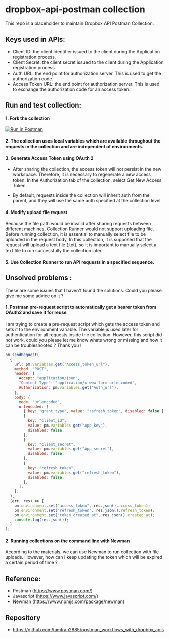 # dropbox-api-postman collection

This repo is a placeholder to maintain Dropbox API Postman Collection.

## Keys used in APIs:

- Client ID: the client identifier issued to the client during the Application registration process.
- Client Secret: the client secret issued to the client during the Application registration process.
- Auth URL: the end point for authorization server. This is used to get the authorization code.
- Access Token URL: the end point for authorization server. This is used to exchange the authorization code for an access token.

## Run and test collection:

#### 1. Fork the collection

[![Run in Postman](https://run.pstmn.io/button.svg)](https://god.gw.postman.com/run-collection/16978833-108a4f17-d9aa-411a-851d-1ad106bc2da6?action=collection%2Ffork&collection-url=entityId%3D16978833-108a4f17-d9aa-411a-851d-1ad106bc2da6%26entityType%3Dcollection%26workspaceId%3Dfbdea7d7-a03d-4269-8090-270c57da2e0a)

#### 2. The collection uses local variables which are available throughout the requests in the collection and are independent of environments.

#### 3. Generate Access Token using OAuth 2

- After sharing the collection, the access token will not persist in the new workspace. Therefore, it is necessary to regenerate a new access token. In the Authorization tab of the collection, select Get New Access Token.

- By default, requests inside the collection will inherit auth from the parent, and they will use the same auth specified at the collection level.

#### 4. Modify upload file request

Because the file path would be invalid after sharing requests between different machines, Collection Runner would not support uploading file. Before running collection, it is essential to manually select file to be uploaded in the request body. In this collection, it is supposed that the request will upload a text file (.txt), so it is important to manually select a text file to run successfully the collection later.

#### 5. Use Collection Runner to run API requests in a specified sequence.

## Unsolved problems :

These are some issues that I haven't found the solutions. Could you please give me some advice on it ?

#### 1. Postman pre-request script to automatically get a bearer token from OAuth2 and save it for reuse

I am trying to create a pre-request script which gets the access token and sets it to the environment variable. The variable is used later for authentication for all requests inside the collection. However, this script did not work, could you please let me know whats wrong or missing and how it can be troubleshooted ? Thank you !

```javascript
pm.sendRequest(
  {
    url: pm.variables.get("Access_token_url"),
    method: "POST",
    header: {
      Accept: "application/json",
      "Content-Type": "application/x-www-form-urlencoded",
      Authorization: pm.variables.get("Auth_url"),
    },
    body: {
      mode: "urlencoded",
      urlencoded: [
        { key: "grant_type", value: "refresh_token", disabled: false },
        {
          key: "client_id",
          value: pm.variables.get("App_key"),
          disabled: false,
        },
        {
          key: "client_secret",
          value: pm.variables.get("App_secret"),
          disabled: false,
        },
        {
          key: "refresh_token",
          value: pm.variables.get("refresh_token"),
          disabled: false,
        },
      ],
    },
  },
  (err, res) => {
    pm.environment.set("access_token", res.json().access_token);
    pm.environment.set("refresh_token", res.json().refresh_token);
    pm.environment.set("token_created_at", res.json().created_at);
    console.log(res.json());
  }
);
```

#### 2. Running collections on the command line with Newman

According to the materials, we can use Newman to run collection with file uploads. However, how can I keep updating the token which will be expired a certain period of time ?

## Reference:

- Postman (https://www.postman.com/)
- Javascript (https://www.javascript.com/)
- Newman (https://www.npmjs.com/package/newman)

## Repository

- https://github.com/tamtran2885/postman_workflows_with_dropbox_apis
